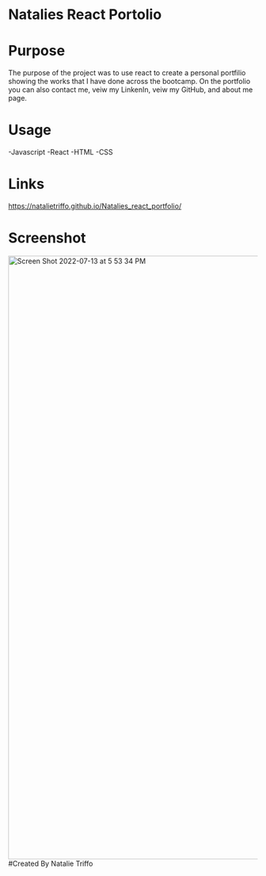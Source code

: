 # Natalies React Portolio
# Purpose 
The purpose of the project was to use react to create a personal portfilio showing the works that I have done across the bootcamp. On the portfolio you can also contact me, veiw my LinkenIn, veiw my GitHub, and about me page. 
# Usage
-Javascript
-React
-HTML
-CSS
# Links
https://natalietriffo.github.io/Natalies_react_portfolio/
# Screenshot
<img width="1218" alt="Screen Shot 2022-07-13 at 5 53 34 PM" src="https://user-images.githubusercontent.com/97486569/178850593-4cc045d1-9a8a-423f-ac02-20a4dfd9c1a5.png">
#Created By 
Natalie Triffo
